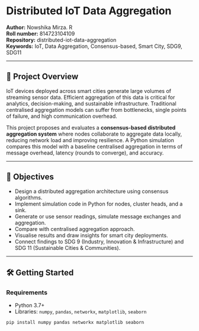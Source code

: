 # Distributed IoT Data Aggregation

**Author:** Nowshika Mirza. R  
**Roll number:** 814723104109  
**Repository:** distributed-iot-data-aggregation  
**Keywords:** IoT, Data Aggregation, Consensus-based, Smart City, SDG9, SDG11

---

## 📘 Project Overview

IoT devices deployed across smart cities generate large volumes of streaming sensor data. Efficient aggregation of this data is critical for analytics, decision-making, and sustainable infrastructure. Traditional centralised aggregation models can suffer from bottlenecks, single points of failure, and high communication overhead.

This project proposes and evaluates a **consensus-based distributed aggregation system** where nodes collaborate to aggregate data locally, reducing network load and improving resilience. A Python simulation compares this model with a baseline centralised aggregation in terms of message overhead, latency (rounds to converge), and accuracy.

---

## 🎯 Objectives

- Design a distributed aggregation architecture using consensus algorithms.  
- Implement simulation code in Python for nodes, cluster heads, and a sink.  
- Generate or use sensor readings, simulate message exchanges and aggregation.  
- Compare with centralised aggregation approach.  
- Visualise results and draw insights for smart city deployments.  
- Connect findings to SDG 9 (Industry, Innovation & Infrastructure) and SDG 11 (Sustainable Cities & Communities).

---

## 🛠️ Getting Started

### Requirements  
- Python 3.7+  
- Libraries: `numpy`, `pandas`, `networkx`, `matplotlib`, `seaborn`

```bash
pip install numpy pandas networkx matplotlib seaborn

